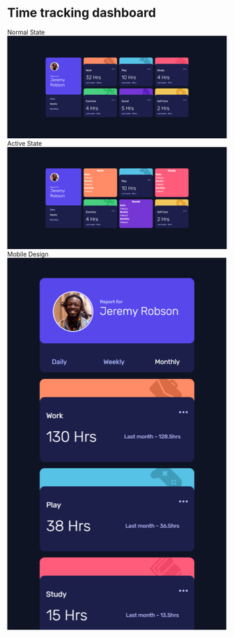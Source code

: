# Time tracking dashboard

Normal State
![Design preview ın normal state](design/screenshot.png)
Active State
![Design preview in active state](design/screenshot_active.png)
Mobile Design
![Design preview for mobile](design/screenshot_mobile.png)
